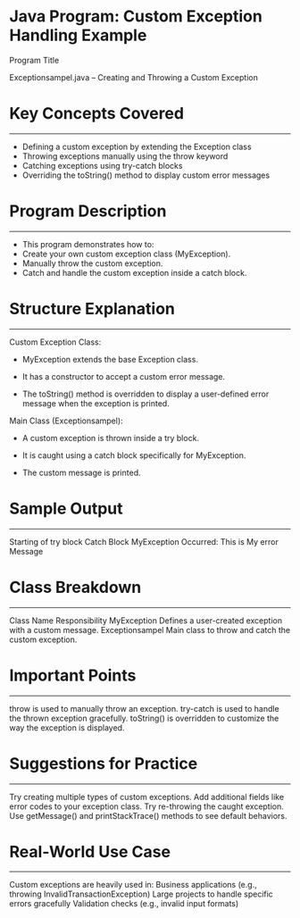 # Java Program: Custom Exception Handling Example

Program Title

Exceptionsampel.java – Creating and Throwing a Custom Exception



# Key Concepts Covered
----------------------
* Defining a custom exception by extending the Exception class
* Throwing exceptions manually using the throw keyword
* Catching exceptions using try-catch blocks
* Overriding the toString() method to display custom error messages



# Program Description
---------------------
* This program demonstrates how to:
* Create your own custom exception class (MyException).
* Manually throw the custom exception.
* Catch and handle the custom exception inside a catch block.



# Structure Explanation
-----------------------
Custom Exception Class:

* MyException extends the base Exception class.

* It has a constructor to accept a custom error message.

* The toString() method is overridden to display a user-defined error message when the exception is printed.


Main Class (Exceptionsampel):

* A custom exception is thrown inside a try block.

* It is caught using a catch block specifically for MyException.

* The custom message is printed.



# Sample Output
---------------
Starting of try block
Catch Block
MyException Occurred: This is My error Message



# Class Breakdown
-----------------
Class Name	Responsibility
MyException	Defines a user-created exception with a custom message.
Exceptionsampel	Main class to throw and catch the custom exception.



# Important Points
------------------
throw is used to manually throw an exception.
try-catch is used to handle the thrown exception gracefully.
toString() is overridden to customize the way the exception is displayed.



# Suggestions for Practice
--------------------------
Try creating multiple types of custom exceptions.
Add additional fields like error codes to your exception class.
Try re-throwing the caught exception.
Use getMessage() and printStackTrace() methods to see default behaviors.



# Real-World Use Case
---------------------
Custom exceptions are heavily used in:
Business applications (e.g., throwing InvalidTransactionException)
Large projects to handle specific errors gracefully
Validation checks (e.g., invalid input formats)
